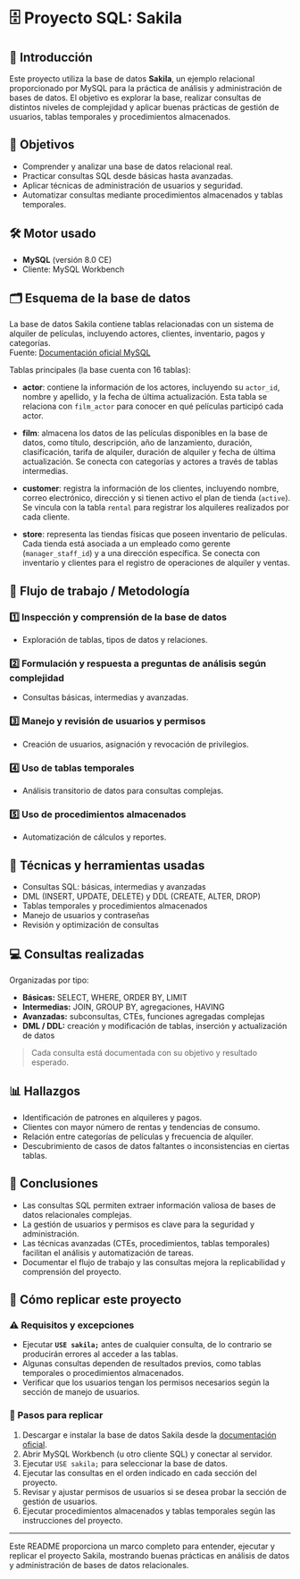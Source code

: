 # 🗄️ Proyecto SQL: Sakila

## 📖 Introducción
Este proyecto utiliza la base de datos **Sakila**, un ejemplo relacional proporcionado por MySQL para la práctica de análisis y administración de bases de datos. El objetivo es explorar la base, realizar consultas de distintos niveles de complejidad y aplicar buenas prácticas de gestión de usuarios, tablas temporales y procedimientos almacenados.

## 🎯 Objetivos
- Comprender y analizar una base de datos relacional real.  
- Practicar consultas SQL desde básicas hasta avanzadas.  
- Aplicar técnicas de administración de usuarios y seguridad.  
- Automatizar consultas mediante procedimientos almacenados y tablas temporales.  

## 🛠️ Motor usado
- **MySQL** (versión 8.0 CE)  
- Cliente: MySQL Workbench

## 🗂️ Esquema de la base de datos
La base de datos Sakila contiene tablas relacionadas con un sistema de alquiler de películas, incluyendo actores, clientes, inventario, pagos y categorías.  
Fuente: [Documentación oficial MySQL](https://dev.mysql.com/doc/sakila/en/)

Tablas principales (la base cuenta con 16 tablas):

- **actor**: contiene la información de los actores, incluyendo su `actor_id`, nombre y apellido, y la fecha de última actualización. Esta tabla se relaciona con `film_actor` para conocer en qué películas participó cada actor.  

- **film**: almacena los datos de las películas disponibles en la base de datos, como título, descripción, año de lanzamiento, duración, clasificación, tarifa de alquiler, duración de alquiler y fecha de última actualización. Se conecta con categorías y actores a través de tablas intermedias.  

- **customer**: registra la información de los clientes, incluyendo nombre, correo electrónico, dirección y si tienen activo el plan de tienda (`active`). Se vincula con la tabla `rental` para registrar los alquileres realizados por cada cliente.  

- **store**: representa las tiendas físicas que poseen inventario de películas. Cada tienda está asociada a un empleado como gerente (`manager_staff_id`) y a una dirección específica. Se conecta con inventario y clientes para el registro de operaciones de alquiler y ventas. 

## 🔄 Flujo de trabajo / Metodología
### 1️⃣ Inspección y comprensión de la base de datos
- Exploración de tablas, tipos de datos y relaciones.  

### 2️⃣ Formulación y respuesta a preguntas de análisis según complejidad
- Consultas básicas, intermedias y avanzadas.  

### 3️⃣ Manejo y revisión de usuarios y permisos
- Creación de usuarios, asignación y revocación de privilegios.  

### 4️⃣ Uso de tablas temporales
- Análisis transitorio de datos para consultas complejas.  

### 5️⃣ Uso de procedimientos almacenados
- Automatización de cálculos y reportes.  

## 🧰 Técnicas y herramientas usadas
- Consultas SQL: básicas, intermedias y avanzadas  
- DML (INSERT, UPDATE, DELETE) y DDL (CREATE, ALTER, DROP)  
- Tablas temporales y procedimientos almacenados  
- Manejo de usuarios y contraseñas  
- Revisión y optimización de consultas  

## 💻 Consultas realizadas
Organizadas por tipo:  
- **Básicas:** SELECT, WHERE, ORDER BY, LIMIT  
- **Intermedias:** JOIN, GROUP BY, agregaciones, HAVING  
- **Avanzadas:** subconsultas, CTEs, funciones agregadas complejas  
- **DML / DDL:** creación y modificación de tablas, inserción y actualización de datos  

> Cada consulta está documentada con su objetivo y resultado esperado.

## 📊 Hallazgos
- Identificación de patrones en alquileres y pagos.  
- Clientes con mayor número de rentas y tendencias de consumo.  
- Relación entre categorías de películas y frecuencia de alquiler.  
- Descubrimiento de casos de datos faltantes o inconsistencias en ciertas tablas.  

## 📝 Conclusiones
- Las consultas SQL permiten extraer información valiosa de bases de datos relacionales complejas.  
- La gestión de usuarios y permisos es clave para la seguridad y administración.  
- Las técnicas avanzadas (CTEs, procedimientos, tablas temporales) facilitan el análisis y automatización de tareas.  
- Documentar el flujo de trabajo y las consultas mejora la replicabilidad y comprensión del proyecto.

## 🚀 Cómo replicar este proyecto

### ⚠️ Requisitos y excepciones
- Ejecutar **`USE sakila;`** antes de cualquier consulta, de lo contrario se producirán errores al acceder a las tablas.  
- Algunas consultas dependen de resultados previos, como tablas temporales o procedimientos almacenados.  
- Verificar que los usuarios tengan los permisos necesarios según la sección de manejo de usuarios.  

### 📝 Pasos para replicar
1. Descargar e instalar la base de datos Sakila desde la [documentación oficial](https://dev.mysql.com/doc/sakila/en/).  
2. Abrir MySQL Workbench (u otro cliente SQL) y conectar al servidor.  
3. Ejecutar `USE sakila;` para seleccionar la base de datos.  
4. Ejecutar las consultas en el orden indicado en cada sección del proyecto.  
5. Revisar y ajustar permisos de usuarios si se desea probar la sección de gestión de usuarios.  
6. Ejecutar procedimientos almacenados y tablas temporales según las instrucciones del proyecto.  

---

Este README proporciona un marco completo para entender, ejecutar y replicar el proyecto Sakila, mostrando buenas prácticas en análisis de datos y administración de bases de datos relacionales.
